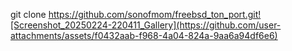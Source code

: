 git clone https://github.com/sonofmom/freebsd_ton_port.git![Screenshot_20250224-220411_Gallery](https://github.com/user-attachments/assets/f0432aab-f968-4a04-824a-9aa6a94df6e6)
